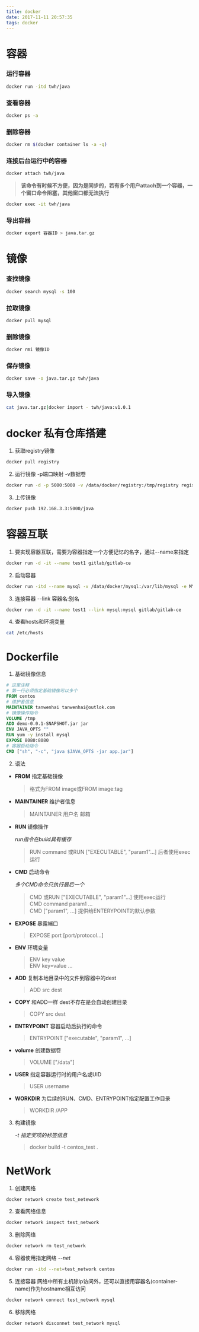 ```yaml
---
title: docker
date: 2017-11-11 20:57:35
tags: docker
---
```

# 容器
### 运行容器
```bash
docker run -itd twh/java 
```
### 查看容器
```bash
docker ps -a
```
### 删除容器
```bash
docker rm $(docker container ls -a -q)
```
### 连接后台运行中的容器
```bash
docker attach twh/java
```
> **该命令有时候不方便，因为是同步的，若有多个用户attach到一个容器，一个窗口命令阻塞，其他窗口都无法执行**

```bash
docker exec -it twh/java
```
### 导出容器
```bash
docker export 容器ID > java.tar.gz
```

# 镜像
### 查找镜像
```bash
docker search mysql -s 100
```
### 拉取镜像
```bash
docker pull mysql
```
### 删除镜像
```bash
docker rmi 镜像ID
```

### 保存镜像
```bash
docker save -o java.tar.gz twh/java
```
### 导入镜像
```bash
cat java.tar.gz|docker import - twh/java:v1.0.1
```
# docker 私有仓库搭建
1. 获取registry镜像
```bash
docker pull registry
```
2. 运行镜像 -p端口映射 -v数据卷
```bash
docker run -d -p 5000:5000 -v /data/docker/registry:/tmp/registry registry
```
3. 上传镜像
```bash
docker push 192.168.3.3:5000/java
```
# 容器互联
1. 要实现容器互联，需要为容器指定一个方便记忆的名字，通过--name来指定
```bash
docker run -d -it --name test1 gitlab/gitlab-ce
```
2. 启动容器
```bash
docker run -itd --name mysql -v /data/docker/mysql:/var/lib/mysql -e MYSQL_ROOT_PASSWORD=123456 mysql
```
3. 连接容器 --link 容器名:别名
```bash
docker run -d -it --name test1 --link mysql:mysql gitlab/gitlab-ce
```
4. 查看hosts和环境变量
```bash
cat /etc/hosts
```
# Dockerfile
1. 基础镜像信息
```Dockerfile
# 这里注释
# 第一行必须指定基础镜像可以多个
FROM centos 
# 维护者信息
MAINTAINER tanwenhai tanwenhai@outlok.com
# 镜像操作指令
VOLUME /tmp
ADD demo-0.0.1-SNAPSHOT.jar jar
ENV JAVA_OPTS ""
RUN yum -y install mysql
EXPOSE 8080:8080
# 容器启动指令
CMD ["sh", "-c", "java $JAVA_OPTS -jar app.jar"]
```
2. 语法
* **FROM** 指定基础镜像

    > 格式为FROM image或FROM image:tag

* **MAINTAINER** 维护者信息
    
    > MAINTAINER 用户名 邮箱
* **RUN** 镜像操作

    *run指令在build具有缓存*

    > RUN command 或RUN ["EXECUTABLE", "param1"...] 后者使用exec运行

* **CMD** 启动命令

    *多个CMD命令只执行最后一个*

    > CMD 或RUN ["EXECUTABLE", "param1"...] 使用exec运行    
    CMD command param1 ...      
    CMD ["param1", ...] 提供给ENTERYPOINT的默认参数
* **EXPOSE** 暴露端口
    > EXPOSE port [port/protocol...]
* **ENV** 环境变量
    
    > ENV key value    
    ENV key=value ...
* **ADD** 复制本地目录中的文件到容器中的dest

    > ADD src dest
* **COPY** 和ADD一样 dest不存在是会自动创建目录

    > COPY src dest

* **ENTRYPOINT** 容器启动后执行的命令

    > ENTRYPOINT ["executable", "param1", ...] 
* **volume** 创建数据卷

    > VOLUME ["/data"]
* **USER** 指定容器运行时的用户名或UID

    > USER username
* **WORKDIR** 为后续的RUN、CMD、ENTRYPOINT指定配置工作目录
    
    > WORKDIR /APP
3. 构建镜像 

    *-t 指定奖项的标签信息*

    > docker build -t centos_test .

# NetWork
1. 创建网络
```bash
docker network create test_netework
```
2. 查看网络信息
```bash
docker network inspect test_network
```
3. 删除网络
```bash
docker network rm test_network
```
4. 容器使用指定网络 *--net*
```bash
docker run -itd --net=test_network centos
```
5. 连接容器 网络中所有主机除ip访问外，还可以直接用容器名(container-name)作为hostname相互访问
```bash
docker network connect test_network mysql
```
6. 移除网络
```bash
docker network disconnet test_network mysql
```